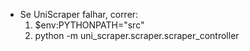 - Se UniScraper falhar, correr:
    1) $env:PYTHONPATH="src"
    2) python -m uni_scraper.scraper.scraper_controller